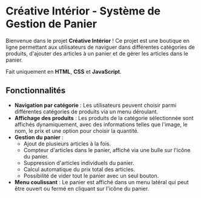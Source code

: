 # **Créative Intérior - Système de Gestion de Panier**

Bienvenue dans le projet **Créative Intérior** ! Ce projet est une boutique en ligne permettant aux utilisateurs de naviguer dans différentes catégories de produits, d'ajouter des articles à un panier et de gérer les articles dans le panier.

Fait uniquement en **HTML**, **CSS** et **JavaScript**.

## **Fonctionnalités**

- **Navigation par catégorie** : Les utilisateurs peuvent choisir parmi différentes catégories de produits via un menu déroulant.
- **Affichage des produits** : Les produits de la catégorie sélectionnée sont affichés dynamiquement, avec des informations telles que l'image, le nom, le prix et une option pour choisir la quantité.
- **Gestion du panier** :
  - Ajout de plusieurs articles à la fois.
  - Compteur d'articles dans le panier, affiché via une bulle sur l'icône du panier.
  - Suppression d'articles individuels du panier.
  - Calcul automatique du prix total des articles.
  - Possibilité de vider tout le panier avec un seul bouton.
- **Menu coulissant** : Le panier est affiché dans un menu latéral qui peut être ouvert ou fermé en cliquant sur l'icône du panier.